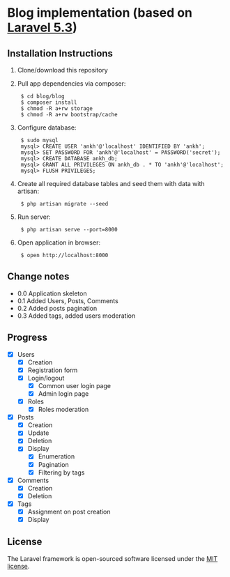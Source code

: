 # Blog implementation (based on [Laravel 5.3](http://laravel.com))

## Installation Instructions

1. Clone/download this repository
2. Pull app dependencies via composer:

        $ cd blog/blog
        $ composer install
        $ chmod -R a+rw storage
        $ chmod -R a+rw bootstrap/cache

3. Configure database:

        $ sudo mysql
        mysql> CREATE USER 'ankh'@'localhost' IDENTIFIED BY 'ankh';
        mysql> SET PASSWORD FOR 'ankh'@'localhost' = PASSWORD('secret');
        mysql> CREATE DATABASE ankh_db;
        mysql> GRANT ALL PRIVILEGES ON ankh_db . * TO 'ankh'@'localhost';
        mysql> FLUSH PRIVILEGES;

4. Create all required database tables and seed them with data with artisan:

        $ php artisan migrate --seed

5. Run server:

        $ php artisan serve --port=8000

6. Open application in browser:

        $ open http://localhost:8000


## Change notes

* 0.0 Application skeleton
* 0.1 Added Users, Posts, Comments
* 0.2 Added posts pagination
* 0.3 Added tags, added users moderation

## Progress

- [x] Users
	- [x] Creation
	- [x] Registration form
	- [x] Login/logout
		- [x] Common user login page
		- [x] Admin login page
	- [x] Roles
		- [x] Roles moderation
- [x] Posts
	- [x] Creation
	- [x] Update
	- [x] Deletion
	- [x] Display
		- [x] Enumeration
		- [x] Pagination
		- [x] Filtering by tags
- [x] Comments
	- [x] Creation
	- [x] Deletion
- [x] Tags
	- [x] Assignment on post creation
	- [x] Display

## License

The Laravel framework is open-sourced software licensed under the [MIT license](http://opensource.org/licenses/MIT).
